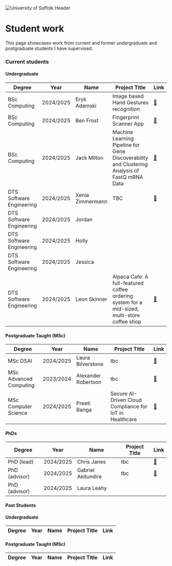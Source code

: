 ![University of Suffolk Header](https://github.com/user-attachments/assets/040dcc4b-4624-4e3f-bacd-c98e55f16444)

# Student work

This page showcases work from current and former undergraduate and postgraduate students I have supervised.

### Current students
####  Undergraduate
|Degree           | Year         |Name          | Project Title                            | Link      |
|------------------|-------------|---------------|-----------------------------------------|---------------|
|BSc Computing    | 2024/2025    | Eryk Adamski  | Image based Hand Gestures recognition    |[🔗](URL)  |
|BSc Computing    | 2024/2025    | Ben Frost     | Fingerprint Scanner App                  |[🔗](URL)   |
|BSc Computing    | 2024/2025    | Jack Milton   | Machine Learning Pipeline for Gene Discoverability and Clustering Analysis of FastQ mRNA Data |[🔗](URL)  |
|DTS Software Engineering | 2024/2025  | Xenia Zimmermann | TBC       |[🔗](URL)   |
|DTS Software Engineering | 2024/2025  | Jordan
|DTS Software Engineering | 2024/2025  | Holly
|DTS Software Engineering | 2024/2025  | Jessica
|DTS Software Engineering | 2024/2025  | Leon Skinner | Alpaca Cafe: A full-featured coffee ordering system for a mid-sized, multi-store coffee shop | [🔗]([URL](https://github.com/TidalCub/Alpaca-Cafe))   |


 
#### Postgraduate Taught (MSc)
|Degree           | Year         |Name          | Project Title                            | Link      |
|-----------------|--------------|--------------|------------------------------------------|--------------|
|MSc DSAI               | 2024/2025    | Laura Bilverstone   | tbc    |[🔗](URL)  |
|MSc Advanced Computing | 2023/2024    | Alexander Robertson | tbc    |[🔗](URL)  |
|MSc Computer Science   | 2024/2025    | Preeti Banga        | Secure AI-Driven Cloud Compliance for IoT in Healthcare    |[🔗](URL)  |



#### PhDs
|Degree           | Year         |Name          | Project Title                            | Link      |
|-----------------|--------------|--------------|------------------------------------------|---------------|
|PhD (lead)     | 2024/2025    | Chris Janes         | tbc    |[🔗](URL)  |
|PhD (advisor)  | 2024/2025    | Gabriel Akitundire  | tbc    |[🔗](URL)  |
|PhD (advisor)  | 2024/2025    | Laura Leahy

#### Past Students

####  Undergraduate
|Degree           | Year         |Name          | Project Title                            | Link      |
|------------------|-------------|--------------|------------------------------------------|---------------|

#### Postgraduate Taught (MSc)
|Degree           | Year         |Name          | Project Title                            | Link      |
|-----------------|--------------|--------------|------------------------------------------|--------------|

